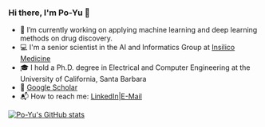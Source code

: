 ### Hi there, I'm Po-Yu 👋

- :rocket: I’m currently working on applying machine learning and deep learning methods on drug discovery. 
- :computer: I'm a senior scientist in the AI and Informatics Group at [Insilico Medicine](https://insilico.com/)
- :mortar_board: I hold a Ph.D. degree in Electrical and Computer Engineering at the University of California, Santa Barbara
- :newspaper: [Google Scholar](https://scholar.google.com/citations?user=fSPYim4AAAAJ&hl=en)
- :mailbox_with_mail: How to reach me: [LinkedIn](https://www.linkedin.com/in/pykao/)|[E-Mail](mailto:po.yu.kao@gmail.com)

[![Po-Yu's GitHub stats](https://github-readme-stats.vercel.app/api?username=pykao)](https://github.com/anuraghazra/github-readme-stats)

<!--
**pykao/pykao** is a ✨ _special_ ✨ repository because its `README.md` (this file) appears on your GitHub profile.

Here are some ideas to get you started:

- 🔭 I’m currently working on ...
- 🌱 I’m currently learning ...
- 👯 I’m looking to collaborate on ...
- 🤔 I’m looking for help with ...
- 💬 Ask me about ...
- 📫 How to reach me: ...
- 😄 Pronouns: ...
- ⚡ Fun fact: ...
-->
